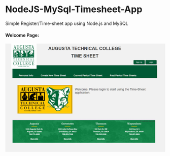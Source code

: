 # NodeJS-MySql-Timesheet-App
Simple Register/Time-sheet app using Node.js and MySQL

#### Welcome Page:
![Welcome Page](/Images/screen1.png)
